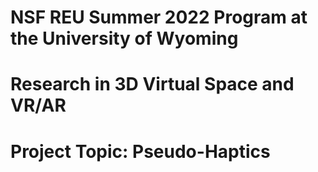 # NSF REU Summer 2022 Program at the University of Wyoming
# Research in 3D Virtual Space and VR/AR
# Project Topic: Pseudo-Haptics
